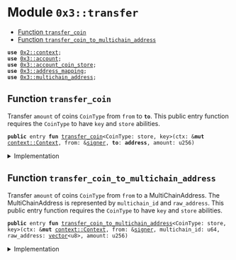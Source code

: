 
<a name="0x3_transfer"></a>

# Module `0x3::transfer`



-  [Function `transfer_coin`](#0x3_transfer_transfer_coin)
-  [Function `transfer_coin_to_multichain_address`](#0x3_transfer_transfer_coin_to_multichain_address)


<pre><code><b>use</b> <a href="">0x2::context</a>;
<b>use</b> <a href="account.md#0x3_account">0x3::account</a>;
<b>use</b> <a href="account_coin_store.md#0x3_account_coin_store">0x3::account_coin_store</a>;
<b>use</b> <a href="address_mapping.md#0x3_address_mapping">0x3::address_mapping</a>;
<b>use</b> <a href="multichain_address.md#0x3_multichain_address">0x3::multichain_address</a>;
</code></pre>



<a name="0x3_transfer_transfer_coin"></a>

## Function `transfer_coin`

Transfer <code>amount</code> of coins <code>CoinType</code> from <code>from</code> to <code><b>to</b></code>.
This public entry function requires the <code>CoinType</code> to have <code>key</code> and <code>store</code> abilities.


<pre><code><b>public</b> entry <b>fun</b> <a href="transfer.md#0x3_transfer_transfer_coin">transfer_coin</a>&lt;CoinType: store, key&gt;(ctx: &<b>mut</b> <a href="_Context">context::Context</a>, from: &<a href="">signer</a>, <b>to</b>: <b>address</b>, amount: u256)
</code></pre>



<details>
<summary>Implementation</summary>


<pre><code><b>public</b> entry <b>fun</b> <a href="transfer.md#0x3_transfer_transfer_coin">transfer_coin</a>&lt;CoinType: key + store&gt;(
    ctx: &<b>mut</b> Context,
    from: &<a href="">signer</a>,
    <b>to</b>: <b>address</b>,
    amount: u256,
) {
    <b>if</b>(!<a href="account.md#0x3_account_exists_at">account::exists_at</a>(ctx, <b>to</b>)) {
        <a href="account.md#0x3_account_create_account">account::create_account</a>(ctx, <b>to</b>);
    };

    <a href="account_coin_store.md#0x3_account_coin_store_transfer">account_coin_store::transfer</a>&lt;CoinType&gt;(ctx, from, <b>to</b>, amount)
}
</code></pre>



</details>

<a name="0x3_transfer_transfer_coin_to_multichain_address"></a>

## Function `transfer_coin_to_multichain_address`

Transfer <code>amount</code> of coins <code>CoinType</code> from <code>from</code> to a MultiChainAddress.
The MultiChainAddress is represented by <code>multichain_id</code> and <code>raw_address</code>.
This public entry function requires the <code>CoinType</code> to have <code>key</code> and <code>store</code> abilities.


<pre><code><b>public</b> entry <b>fun</b> <a href="transfer.md#0x3_transfer_transfer_coin_to_multichain_address">transfer_coin_to_multichain_address</a>&lt;CoinType: store, key&gt;(ctx: &<b>mut</b> <a href="_Context">context::Context</a>, from: &<a href="">signer</a>, multichain_id: u64, raw_address: <a href="">vector</a>&lt;u8&gt;, amount: u256)
</code></pre>



<details>
<summary>Implementation</summary>


<pre><code><b>public</b> entry <b>fun</b> <a href="transfer.md#0x3_transfer_transfer_coin_to_multichain_address">transfer_coin_to_multichain_address</a>&lt;CoinType: key + store&gt;(
    ctx: &<b>mut</b> Context,
    from: &<a href="">signer</a>,
    multichain_id: u64,
    raw_address: <a href="">vector</a>&lt;u8&gt;,
    amount: u256,
) {
    <b>let</b> maddress = <a href="multichain_address.md#0x3_multichain_address_new">multichain_address::new</a>(multichain_id, raw_address);
    <b>let</b> <b>to</b> = <a href="address_mapping.md#0x3_address_mapping_resolve_or_generate">address_mapping::resolve_or_generate</a>(ctx, maddress);
    <b>if</b>(!<a href="account.md#0x3_account_exists_at">account::exists_at</a>(ctx, <b>to</b>)) {
        <a href="account.md#0x3_account_create_account">account::create_account</a>(ctx, <b>to</b>);
        <a href="address_mapping.md#0x3_address_mapping_bind_no_check">address_mapping::bind_no_check</a>(ctx, <b>to</b>, maddress);
    };
    <a href="account_coin_store.md#0x3_account_coin_store_transfer">account_coin_store::transfer</a>&lt;CoinType&gt;(ctx, from, <b>to</b>, amount)
}
</code></pre>



</details>
